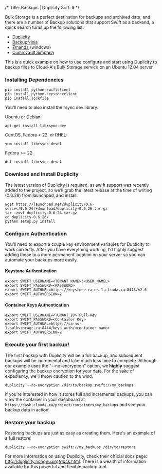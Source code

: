 /*
Title: Backups | Duplicity
Sort: 9
*/

Bulk Storage is a perfect destination for backups and archived data, and there
are a number of Backup solutions that support Swift as a backend, a quick
search turns up the following list:

 - [Duplicity](http://duplicity.nongnu.org/)
 - [BackupNinja](https://launchpad.net/backupninja)
 - [Zmanda](http://www.zmanda.com/) (windows)
 - [Commvault Simpana](http://www.commvault.com/solutions-cloud-integration.html)

This is a quick example on how to use configure and start using Duplicity to
backup files to Cloud-A's Bulk Storage service on an Ubuntu 12.04 server.

### Installing Dependencies

```asciidoc
pip install python-swiftclient
pip install python-keystoneclient
pip install lockfile
```

You'll need to also install the rsync dev library.

Ubuntu or Debian:
```asciidoc
apt-get install librsync-dev
```

CentOS, Fedora < 22, or RHEL:
```asciidoc
yum install librsync-devel
```

Fedora >= 22:
```asciidoc
dnf install librsync-devel
```

### Download and Install Duplicity

The latest version of Duplicity is required, as swift support was recently
added to the project, so we'll grab the latest release at the time of writing
(0.6.26) from launchpad, and install.

```asciidoc
wget https://launchpad.net/duplicity/0.6-series/0.6.26/+download/duplicity-0.6.26.tar.gz
tar -zxvf duplicity-0.6.26.tar.gz
cd duplicity-0.6.26/
python setup.py install
```

### Configure Authentication

You'll need to export a couple key environment variables for Duplicity to work
correctly. After you have everything working, I'd highly suggest adding these
to a more permanent location on your server so you can automate your backups
more easily.

#### Keystone Authentication

```asciidoc
export SWIFT_USERNAME=<TENANT_NAME>:<USER_NAMEL>
export SWIFT_PASSWORD=<PASSWORD>
export SWIFT_AUTHURL=https://keystone.ca-ns-1.clouda.ca:8443/v2.0
export SWIFT_AUTHVERSION=2
```

#### Container Keys Authentication

```asciidoc
export SWIFT_USERNAME=<TENANT_ID>:Full-Key
export SWIFT_PASSWORD=<Container Key>
export SWIFT_AUTHURL=https://ca-ns-1.bulkstorage.ca:8444/keys_auth/<container_name>
export SWIFT_AUTHVERSION=2
```

### Execute your first backup!

The first backup with Duplicity will be a full backup, and subsequent backups
will be incremental and take much less time to complete. Although our example
uses the "--no-encryption" option, we **highly** suggest configuring the backup
encryption for your data. For the sake of expediency, we'll throw caution to
the wind.

```asciidoc
duplicity --no-encryption /dir/to/backup swift://my_backups
```

If you're interested in how it stores full and incremental backups, you can
view the container in your dashboard at
`https://dash.clouda.ca/project/containers/my_backups` and see your backup
data in action!

### Restore your backup
Restoring backups are just as easy as creating them. Here's an example of a
full restore!

```asciidoc
duplicity --no-encryption swift://my_backups /dir/to/restore
```

For more information on using Duplicity, check their official docs page:
http://duplicity.nongnu.org/docs.html. There is a wealth of information
available for this powerful and flexible backup tool.
